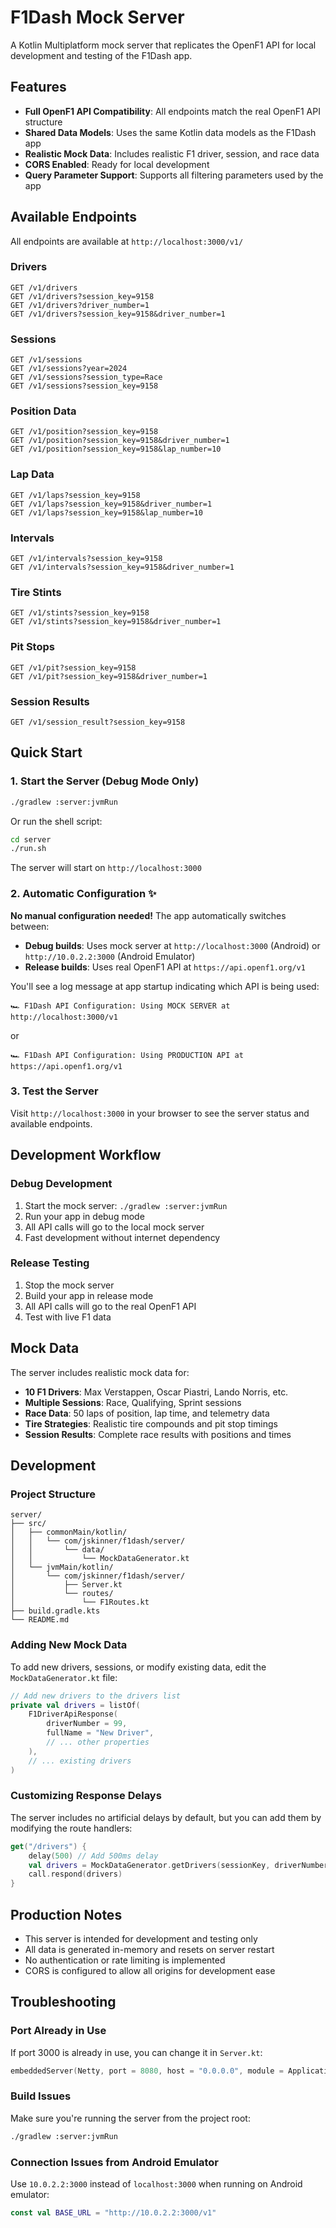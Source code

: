 # F1Dash Mock Server

A Kotlin Multiplatform mock server that replicates the OpenF1 API for local development and testing of the F1Dash app.

## Features

- **Full OpenF1 API Compatibility**: All endpoints match the real OpenF1 API structure
- **Shared Data Models**: Uses the same Kotlin data models as the F1Dash app
- **Realistic Mock Data**: Includes realistic F1 driver, session, and race data
- **CORS Enabled**: Ready for local development
- **Query Parameter Support**: Supports all filtering parameters used by the app

## Available Endpoints

All endpoints are available at `http://localhost:3000/v1/`

### Drivers

```
GET /v1/drivers
GET /v1/drivers?session_key=9158
GET /v1/drivers?driver_number=1
GET /v1/drivers?session_key=9158&driver_number=1
```

### Sessions

```
GET /v1/sessions
GET /v1/sessions?year=2024
GET /v1/sessions?session_type=Race
GET /v1/sessions?session_key=9158
```

### Position Data

```
GET /v1/position?session_key=9158
GET /v1/position?session_key=9158&driver_number=1
GET /v1/position?session_key=9158&lap_number=10
```

### Lap Data

```
GET /v1/laps?session_key=9158
GET /v1/laps?session_key=9158&driver_number=1
GET /v1/laps?session_key=9158&lap_number=10
```

### Intervals

```
GET /v1/intervals?session_key=9158
GET /v1/intervals?session_key=9158&driver_number=1
```

### Tire Stints

```
GET /v1/stints?session_key=9158
GET /v1/stints?session_key=9158&driver_number=1
```

### Pit Stops

```
GET /v1/pit?session_key=9158
GET /v1/pit?session_key=9158&driver_number=1
```

### Session Results

```
GET /v1/session_result?session_key=9158
```

## Quick Start

### 1. Start the Server (Debug Mode Only)

```bash
./gradlew :server:jvmRun
```

Or run the shell script:

```bash
cd server
./run.sh
```

The server will start on `http://localhost:3000`

### 2. Automatic Configuration ✨

**No manual configuration needed!** The app automatically switches between:

- **Debug builds**: Uses mock server at `http://localhost:3000` (Android) or `http://10.0.2.2:3000` (Android Emulator)
- **Release builds**: Uses real OpenF1 API at `https://api.openf1.org/v1`

You'll see a log message at app startup indicating which API is being used:

```
🏎️ F1Dash API Configuration: Using MOCK SERVER at http://localhost:3000/v1
```

or

```
🏎️ F1Dash API Configuration: Using PRODUCTION API at https://api.openf1.org/v1
```

### 3. Test the Server

Visit `http://localhost:3000` in your browser to see the server status and available endpoints.

## Development Workflow

### Debug Development

1. Start the mock server: `./gradlew :server:jvmRun`
2. Run your app in debug mode
3. All API calls will go to the local mock server
4. Fast development without internet dependency

### Release Testing

1. Stop the mock server
2. Build your app in release mode
3. All API calls will go to the real OpenF1 API
4. Test with live F1 data

## Mock Data

The server includes realistic mock data for:

- **10 F1 Drivers**: Max Verstappen, Oscar Piastri, Lando Norris, etc.
- **Multiple Sessions**: Race, Qualifying, Sprint sessions
- **Race Data**: 50 laps of position, lap time, and telemetry data
- **Tire Strategies**: Realistic tire compounds and pit stop timings
- **Session Results**: Complete race results with positions and times

## Development

### Project Structure

```
server/
├── src/
│   ├── commonMain/kotlin/
│   │   └── com/jskinner/f1dash/server/
│   │       └── data/
│   │           └── MockDataGenerator.kt
│   └── jvmMain/kotlin/
│       └── com/jskinner/f1dash/server/
│           ├── Server.kt
│           └── routes/
│               └── F1Routes.kt
├── build.gradle.kts
└── README.md
```

### Adding New Mock Data

To add new drivers, sessions, or modify existing data, edit the `MockDataGenerator.kt` file:

```kotlin
// Add new drivers to the drivers list
private val drivers = listOf(
    F1DriverApiResponse(
        driverNumber = 99,
        fullName = "New Driver",
        // ... other properties
    ),
    // ... existing drivers
)
```

### Customizing Response Delays

The server includes no artificial delays by default, but you can add them by modifying the route handlers:

```kotlin
get("/drivers") {
    delay(500) // Add 500ms delay
    val drivers = MockDataGenerator.getDrivers(sessionKey, driverNumber)
    call.respond(drivers)
}
```

## Production Notes

- This server is intended for development and testing only
- All data is generated in-memory and resets on server restart
- No authentication or rate limiting is implemented
- CORS is configured to allow all origins for development ease

## Troubleshooting

### Port Already in Use

If port 3000 is already in use, you can change it in `Server.kt`:

```kotlin
embeddedServer(Netty, port = 8080, host = "0.0.0.0", module = Application::module)
```

### Build Issues

Make sure you're running the server from the project root:

```bash
./gradlew :server:jvmRun
```

### Connection Issues from Android Emulator

Use `10.0.2.2:3000` instead of `localhost:3000` when running on Android emulator:

```kotlin
const val BASE_URL = "http://10.0.2.2:3000/v1"
```
